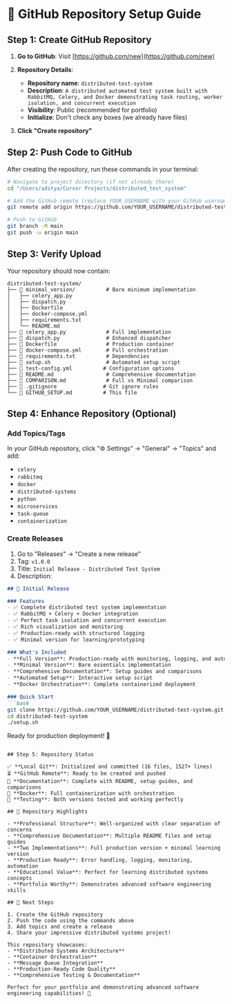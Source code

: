 # 🚀 GitHub Repository Setup Guide

## Step 1: Create GitHub Repository

1. **Go to GitHub**: Visit [https://github.com/new](https://github.com/new)

2. **Repository Details**:
   - **Repository name**: `distributed-test-system`
   - **Description**: `A distributed automated test system built with RabbitMQ, Celery, and Docker demonstrating task routing, worker isolation, and concurrent execution`
   - **Visibility**: Public (recommended for portfolio)
   - **Initialize**: Don't check any boxes (we already have files)

3. **Click "Create repository"**

## Step 2: Push Code to GitHub

After creating the repository, run these commands in your terminal:

```bash
# Navigate to project directory (if not already there)
cd "/Users/aditya/Cursor Projects/distributed_test_system"

# Add the GitHub remote (replace YOUR_USERNAME with your GitHub username)
git remote add origin https://github.com/YOUR_USERNAME/distributed-test-system.git

# Push to GitHub
git branch -M main
git push -u origin main
```

## Step 3: Verify Upload

Your repository should now contain:

```
distributed-test-system/
├── 📁 minimal_version/          # Bare minimum implementation
│   ├── celery_app.py
│   ├── dispatch.py
│   ├── Dockerfile
│   ├── docker-compose.yml
│   ├── requirements.txt
│   └── README.md
├── 📄 celery_app.py             # Full implementation
├── 📄 dispatch.py               # Enhanced dispatcher
├── 📄 Dockerfile                # Production container
├── 📄 docker-compose.yml        # Full orchestration
├── 📄 requirements.txt          # Dependencies
├── 📄 setup.sh                  # Automated setup script
├── 📄 test-config.yml          # Configuration options
├── 📄 README.md                 # Comprehensive documentation
├── 📄 COMPARISON.md             # Full vs Minimal comparison
├── 📄 .gitignore               # Git ignore rules
└── 📄 GITHUB_SETUP.md          # This file
```

## Step 4: Enhance Repository (Optional)

### Add Topics/Tags
In your GitHub repository, click "⚙️ Settings" → "General" → "Topics" and add:
- `celery`
- `rabbitmq` 
- `docker`
- `distributed-systems`
- `python`
- `microservices`
- `task-queue`
- `containerization`

### Create Releases
1. Go to "Releases" → "Create a new release"
2. Tag: `v1.0.0`
3. Title: `Initial Release - Distributed Test System`
4. Description:
```markdown
## 🎉 Initial Release

### Features
- ✅ Complete distributed test system implementation
- ✅ RabbitMQ + Celery + Docker integration
- ✅ Perfect task isolation and concurrent execution
- ✅ Rich visualization and monitoring
- ✅ Production-ready with structured logging
- ✅ Minimal version for learning/prototyping

### What's Included
- **Full Version**: Production-ready with monitoring, logging, and automation
- **Minimal Version**: Bare essentials implementation
- **Comprehensive Documentation**: Setup guides and comparisons
- **Automated Setup**: Interactive setup script
- **Docker Orchestration**: Complete containerized deployment

### Quick Start
```bash
git clone https://github.com/YOUR_USERNAME/distributed-test-system.git
cd distributed-test-system
./setup.sh
```

Ready for production deployment! 🚀
```

## Step 5: Repository Status

✅ **Local Git**: Initialized and committed (16 files, 1527+ lines)  
⏳ **GitHub Remote**: Ready to be created and pushed  
📝 **Documentation**: Complete with README, setup guides, and comparisons  
🐳 **Docker**: Full containerization with orchestration  
🧪 **Testing**: Both versions tested and working perfectly  

## 🎯 Repository Highlights

- **Professional Structure**: Well-organized with clear separation of concerns
- **Comprehensive Documentation**: Multiple README files and setup guides
- **Two Implementations**: Full production version + minimal learning version
- **Production Ready**: Error handling, logging, monitoring, automation
- **Educational Value**: Perfect for learning distributed systems concepts
- **Portfolio Worthy**: Demonstrates advanced software engineering skills

## 🚀 Next Steps

1. Create the GitHub repository
2. Push the code using the commands above
3. Add topics and create a release
4. Share your impressive distributed systems project!

This repository showcases:
- **Distributed Systems Architecture**
- **Container Orchestration** 
- **Message Queue Integration**
- **Production-Ready Code Quality**
- **Comprehensive Testing & Documentation**

Perfect for your portfolio and demonstrating advanced software engineering capabilities! 🌟
